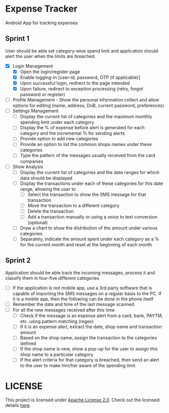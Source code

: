 # Expense Tracker

Android App for tracking expenses

## Sprint 1

User should be able set category-wise spend limit and application should alert the user when the limits are breached.

- [x] Login Management
    - [x] Open the login/register page
    - [x] Enable logging-in [user-id, password, OTP (if applicable)]
    - [x] Upon successful login, redirect to the page intended
    - [x] Upon failure, redirect to exception processing (retry, forgot password or register)
- [ ] Profile Management - Show the personal information collect and allow options for editing (name, address, DoB, current password, preferences)
- [ ] Settings Management
    - [ ] Display the current list of categories and the maximum monthly spending limit under each category
    - [ ] Display the % of expense before alert is generated for each category and the incremental % for sending alerts
    - [ ] Provide option to add new categories
    - [ ] Provide an option to list the common shops names under these categories
    - [ ] Type the pattern of the messages usually received from the card companies
- [ ] Show Analysis
    - [ ] Display the current list of categories and the date ranges for which data should be displayed
    - [ ] Display the transactions under each of these categories for this date range, allowing the user to 
        - [ ] Select the transaction to show the SMS message for that transaction
        - [ ] Move the transaction to a different category
        - [ ] Delete the transaction
        - [ ] Add a transaction manually or using a voice to text conversion (optional)
    - [ ] Draw a chart to show the distribution of the amount under various categories
    - [ ] Separately, indicate the amount spent under each category as a % for the current month and reset at the beginning of each month

## Sprint 2

Application should be able track the incoming messages, process it and classify them in four-five different categories

- [ ] If the application is not mobile app, use a 3rd party software that is capable of importing the SMS messages on a regular basis to the PC. If it is a mobile app, then the following can be done in the phone itself
- [ ] Remember the date and time of the last message scanned
- [ ] For all the new messages received after this time
    - [ ] Check if the message is an expense alert from a card, bank, PAYTM, etc. using pattern matching (regex)
    - [ ] If it is an expense alert, extract the date, shop name and transaction amount
    - [ ] Based on the shop name, assign the transaction to the categories defined
    - [ ] If the shop name is new, show a pop-up for the user to assign this shop name to a particular category
    - [ ] If the alert criteria for that category is breached, then send an alert to the user to make him/her aware of the spending limit

# LICENSE

This project is licensed under [Apache License 2.0](http://www.apache.org/licenses/). Check out the licensed details [here](https://github.com/Saumya-Rai/Expense-Tracker/blob/master/LICENSE).